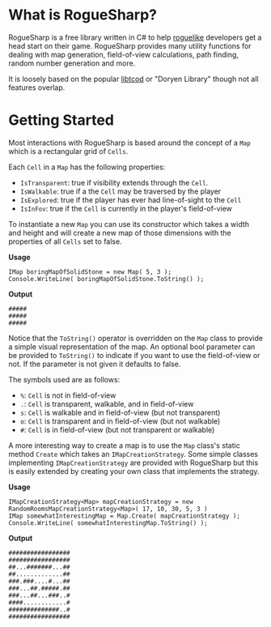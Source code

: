 # What is RogueSharp? #
RogueSharp is a free library written in C# to help [roguelike](http://en.wikipedia.org/wiki/Roguelike "R]roguelike") developers get a head start on their game. RogueSharp provides many utility functions for dealing with map generation, field-of-view calculations, path finding, random number generation and more.

It is loosely based on the popular [libtcod](http://doryen.eptalys.net/libtcod/ "libtcod") or "Doryen Library" though not all features overlap.

# Getting Started #
Most interactions with RogueSharp is based around the concept of a `Map` which is a rectangular grid of `Cells`. 

Each `Cell` in a `Map` has the following properties:

- `IsTransparent`: true if visibility extends through the `Cell`.
- `IsWalkable`: true if a the `Cell` may be traversed by the player
- `IsExplored`: true if the player has ever had line-of-sight to the `Cell`
- `IsInFov`: true if the `Cell` is currently in the player's field-of-view

To instantiate a new `Map` you can use its constructor which takes a width and height and will create a new map of those dimensions with the properties of all `Cells` set to false.
    
**Usage**

	IMap boringMapOfSolidStone = new Map( 5, 3 );
	Console.WriteLine( boringMapOfSolidStone.ToString() );

**Output**

	#####
	#####
	#####

Notice that the `ToString()` operator is overridden on the `Map` class to provide a simple visual representation of the map. An optional bool parameter can be provided to `ToString()` to indicate if you want to use the field-of-view or not. If the parameter is not given it defaults to false. 

The symbols used are as follows:

- `%`: `Cell` is not in field-of-view
- `.`: `Cell` is transparent, walkable, and in field-of-view
- `s`: `Cell` is walkable and in field-of-view (but not transparent)
- `o`: `Cell` is transparent and in field-of-view (but not walkable)
- `#`: `Cell` is in field-of-view (but not transparent or walkable)

A more interesting way to create a map is to use the `Map` class's static method `Create` which takes an `IMapCreationStrategy`. Some simple classes implementing `IMapCreationStrategy` are provided with RogueSharp but this is easily extended by creating your own class that implements the strategy.

**Usage**

	IMapCreationStrategy<Map> mapCreationStrategy = new RandomRoomsMapCreationStrategy<Map>( 17, 10, 30, 5, 3 )
	IMap somewhatInterestingMap = Map.Create( mapCreationStrategy );
	Console.WriteLine( somewhatInterestingMap.ToString() );

**Output**

	#################
	#################
	##...#######...##
	##.............##
	###.###....#...##
	###...##.#####.##
	###...##...###..#
	####............#
	##############..#
	#################
